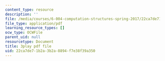 ```yaml
---
content_type: resource
description: ''
file: /media/courses/6-004-computation-structures-spring-2017/22ca7de71b2a3b2a8894f7e38f39a350_vJqBBh2XFTM.pdf
file_type: application/pdf
learning_resource_types: []
ocw_type: OCWFile
parent_uid: null
resourcetype: Document
title: 3play pdf file
uid: 22ca7de7-1b2a-3b2a-8894-f7e38f39a350
---
```

